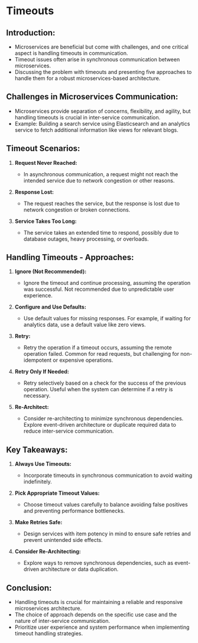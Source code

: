 # Timeouts

## Introduction:
- Microservices are beneficial but come with challenges, and one critical aspect is handling timeouts in communication.
- Timeout issues often arise in synchronous communication between microservices.
- Discussing the problem with timeouts and presenting five approaches to handle them for a robust microservices-based architecture.

## Challenges in Microservices Communication:
- Microservices provide separation of concerns, flexibility, and agility, but handling timeouts is crucial in inter-service communication.
- Example: Building a search service using Elasticsearch and an analytics service to fetch additional information like views for relevant blogs.

## Timeout Scenarios:
1. **Request Never Reached:**
   - In asynchronous communication, a request might not reach the intended service due to network congestion or other reasons.

2. **Response Lost:**
   - The request reaches the service, but the response is lost due to network congestion or broken connections.

3. **Service Takes Too Long:**
   - The service takes an extended time to respond, possibly due to database outages, heavy processing, or overloads.

## Handling Timeouts - Approaches:
1. **Ignore (Not Recommended):**
   - Ignore the timeout and continue processing, assuming the operation was successful. Not recommended due to unpredictable user experience.

2. **Configure and Use Defaults:**
   - Use default values for missing responses. For example, if waiting for analytics data, use a default value like zero views.

3. **Retry:**
   - Retry the operation if a timeout occurs, assuming the remote operation failed. Common for read requests, but challenging for non-idempotent or expensive operations.

4. **Retry Only If Needed:**
   - Retry selectively based on a check for the success of the previous operation. Useful when the system can determine if a retry is necessary.

5. **Re-Architect:**
   - Consider re-architecting to minimize synchronous dependencies. Explore event-driven architecture or duplicate required data to reduce inter-service communication.

## Key Takeaways:
1. **Always Use Timeouts:**
   - Incorporate timeouts in synchronous communication to avoid waiting indefinitely.

2. **Pick Appropriate Timeout Values:**
   - Choose timeout values carefully to balance avoiding false positives and preventing performance bottlenecks.

3. **Make Retries Safe:**
   - Design services with item potency in mind to ensure safe retries and prevent unintended side effects.

4. **Consider Re-Architecting:**
   - Explore ways to remove synchronous dependencies, such as event-driven architecture or data duplication.

## Conclusion:
- Handling timeouts is crucial for maintaining a reliable and responsive microservices architecture.
- The choice of approach depends on the specific use case and the nature of inter-service communication.
- Prioritize user experience and system performance when implementing timeout handling strategies.